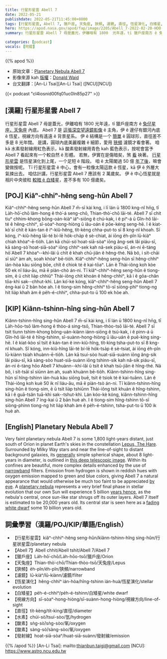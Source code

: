 ```yaml
---
title: 行星形星雲 Abell 7
date: 2022-05-21
publishdate: 2022-05-21T11:45:00+0800
tags: [行星形星雲, Abell 7, 獵戶座, 天兔座, 狹頻, 濾鏡, 直徑, 恆星演化, 白矮星, 水素, 酸素, 發射線]
hero: https://apod.nasa.gov/apod/fap/image/2205/Abell_7-2022-02-20-HOO-1024.jpg
summary: 行星形星雲 Abell 7 毋是蓋光，伊離咱有 1800  光年遠，tī 獵戶座南方 ê 兔仔星座，天兔座內底。

categories: [podcast]
vocals: [阿錕]
---
```


{{% apod %}}

- 原始文章：[Planetary Nebula Abell 7](https://apod.nasa.gov/apod/ap220521.html)
- 影像來源 kah [版權][copyright]：[Donald Waid](http://www.waid-observatory.com/index.html)
- 台文翻譯：[An-Li Tsai][An-Li Tsai] ([NCU][NCU])

{{< podcast "cl4iosnid00fq01uc0ln85p27" >}}

## [漢羅] 行星形星雲 Abell 7
行星形星雲 Abell 7 毋是蓋光，伊離咱有 1800 光年遠，tī 獵戶座南方 ê [兔仔星座，天兔座][Lepus, The Hare] 內底。
Abell 7 是 [這張深空望遠鏡影像][this deep telescopic image] ê 主角，伊 ê 邊仔有銀河內底 ê 恆星，視線方向有遙遠 ê 背景星系。
伊 ê 結構是一个 [簡單][generally] ê 圓球形，直徑差不多是 8 光年闊。
是講，圓球內底美麗複雜 ê 細節，愛用 [狹頻][narrowband] 濾鏡才看會著。
咱 kā 水素發射線用紅色表示，kā 酸素發射線用青色 kah 藍色表示，按呢會當予 Abell 7 看起來有一个較自然 ê 形體。
若無，伊實在是傷暗矣，煞 [看][by eye] 袂著。
[行星形星雲][planetary nebula] 是恆星演化到上尾，一个足短 ê 階段。
咱 ê 太陽閣過 50 億 [年了後][years hence]，嘛會變做按呢。
Tī 行星形星雲 ê 中心，會有一粒像太陽這款 ê 恆星，kā 伊 ê 外層大氣捒出去。
咱估計講，行星形星雲 Abell 7 應該有 2 萬歲矣。
伊 ê 中心恆星就是相片中央彼粒 [較暗 ê 白矮星][fading white dwarf]，差不多有 100 億歲矣。

## [POJ] Kiâⁿ-chhiⁿ-hêng seng-hûn Abell 7
Kiâⁿ-chhiⁿ-hêng seng-hûn Abell 7 m̄-sī kài kng, i lī lán ū 1800 kng-nî hn̄g, tī La̍h-hō͘-chō lâm-hong ê thò͘-á seng-chō, Thian-thò͘-chō lāi-té.
Abell 7 sī chit tiuⁿ chhim-khong bōng-oán-kiàⁿ iáⁿ-siōng ê chú-kak, i ê piⁿ-á ū Gîn-hô lāi-té ê hêng-chhiⁿ, sī-sòaⁿ-hong-hiòng ū iâu-oán ê pōe-kéng seng-hē.
I ê kiat-kò͘ sī chi̍t ê kán-tan ê iⁿ-kiû-hêng, ti̍t-kèng chha-put-to sī 8 kng-nî khoah.
Sī kóng, iⁿ-kiû-hêng lāi-té bí-lē ho̍k-cha̍p ê sè-chiat, ài iōng e̍h-pîn lū-kiàⁿ chiah khòaⁿ-ē-tio̍h.
Lán kā chúi-sò͘ hoat-siā-sòaⁿ iōng âng-sek lâi piáu-sī, kā sàng-sò͘ hoat-siā-sòaⁿ iōng chhiⁿ-sek kah nâ-sek piáu-sī, án-ni ē-tàng hō͘ Abell 7 khòaⁿ--khí-lâi ū chi̍t ê khah chū-jiân ê hêng-thé.
Nā bô, i si̍t-chāi sī siūⁿ àm ah, soah khòaⁿ bē-tio̍h.
Kiâⁿ-chhiⁿ-hêng seng-hûn sī hêng-chhiⁿ ián-hòa kàu siōng bōe, chi̍t ê chiok té ê kai-tōaⁿ.
Lán ê Thài-iông koh kòe 50 ek nî liáu-āu, mā ē piàn-chò án-ni.
Tī kiâⁿ-chhiⁿ-hêng seng-hûn ê tiong-sim, ē ū chi̍t lia̍p chhiūⁿ Thài-iông chit khoán ê hêng-chhiⁿ, kā i ê gōa-chân tōa-khì sak--chhut-khì.
Lán kó͘-kè kóng, kiâⁿ-chhiⁿ-hêng seng-hûn Abell 7 èng-kai ū 2 bān hòe ah.
I ê tiong-sim hêng-chhiⁿ tō-sī siòng-phìⁿ tiong-ng hit lia̍p khah àm ê pe̍h-é-chhiⁿ, chha-put-to ū 100 ek hòe ah.

## [KIP] Kiânn-tshinn-hîng sing-hûn Abell 7
Kiânn-tshinn-hîng sing-hûn Abell 7 m̄-sī kài kng, i lī lán ū 1800 kng-nî hn̄g, tī La̍h-hōo-tsō lâm-hong ê thòo-á sing-tsō, Thian-thòo-tsō lāi-té.
Abell 7 sī tsit tiunn tshim-khong bōng-uán-kiànn iánn-siōng ê tsú-kak, i ê pinn-á ū Gîn-hô lāi-té ê hîng-tshinn, sī-suànn-hong-hiòng ū iâu-uán ê puē-kíng sing-hē.
I ê kiat-kòo sī tsi̍t ê kán-tan ê inn-kiû-hîng, ti̍t-kìng tsha-put-to sī 8 kng-nî khuah.
Sī kóng, inn-kiû-hîng lāi-té bí-lē ho̍k-tsa̍p ê sè-tsiat, ài iōng e̍h-pîn lū-kiànn tsiah khuànn-ē-tio̍h.
Lán kā tsuí-sòo huat-siā-suànn iōng âng-sik lâi piáu-sī, kā sàng-sòo huat-siā-suànn iōng tshinn-sik kah nâ-sik piáu-sī, án-ni ē-tàng hōo Abell 7 khuànn--khí-lâi ū tsi̍t ê khah tsū-jiân ê hîng-thé.
Nā bô, i si̍t-tsāi sī siūnn àm ah, suah khuànn bē-tio̍h.
Kiânn-tshinn-hîng sing-hûn sī hîng-tshinn ián-huà kàu siōng buē, tsi̍t ê tsiok té ê kai-tuānn.
Lán ê Thài-iông koh kuè 50 ik nî liáu-āu, mā ē piàn-tsò án-ni.
Tī kiânn-tshinn-hîng sing-hûn ê tiong-sim, ē ū tsi̍t lia̍p tshiūnn Thài-iông tsit khuán ê hîng-tshinn, kā i ê guā-tsân tuā-khì sak--tshut-khì.
Lán kóo-kè kóng, kiânn-tshinn-hîng sing-hûn Abell 7 ìng-kai ū 2 bān huè ah.
I ê tiong-sim hîng-tshinn tō-sī siòng-phìnn tiong-ng hit lia̍p khah àm ê pe̍h-é-tshinn, tsha-put-to ū 100 ik huè ah.

## [English] Planetary Nebula Abell 7
Very faint planetary nebula Abell 7 is some 1,800 light-years distant, just south of Orion in planet Earth's skies in the constellation [Lepus, The Hare][Lepus, The Hare].
Surrounded by Milky Way stars and near the line-of-sight to distant background galaxies, its [generally][generally] simple spherical shape, about 8 light-years in diameter, is outlined in [this deep telescopic image][this deep telescopic image].
Within its confines are beautiful, more complex details enhanced by the use of [narrowband][narrowband] filters.
Emission from hydrogen is shown in reddish hues with oxygen emission mapped to green and blue colors, giving Abell 7 a natural appearance that would otherwise be much too faint to be appreciated [by eye][by eye].
A [planetary nebula][planetary nebula] represents a very brief final phase in stellar evolution that our own Sun will experience 5 billion [years hence][years hence], as the nebula's central, once sun-like star shrugs off its outer layers.
Abell 7 itself is estimated to be 20,000 years old.
Its central star is seen here as a [fading white dwarf][fading white dwarf] some 10 billion years old.

## 詞彙學習（漢羅/POJ/KIP/華語/English）
- 【行星形星雲】kiâⁿ-chhiⁿ-hêng seng-hûn/kiânn-tshinn-hîng sing-hûn/行星狀星雲/planetary nebula
- 【Abell 7】Abell chhit/Abell tshit/Abell 7/Abell 7
- 【獵戶座】La̍h-hō͘-chō/La̍h-hōo-tsō/獵戶座/Orion
- 【天兔座】Thian-thò͘-chō/Thian-thòo-tsō/天兔座/Lepus
- 【狹頻】e̍h-pîn/e̍h-pîn/狹頻/narrowband
- 【濾鏡】lū-kiàⁿ/lū-kiànn/濾鏡/filter
- 【恆星演化】hêng-chhiⁿ ián-hòa/hîng-tshinn ián-huà/恆星演化/stellar evolution
- 【白矮星】pe̍h-é-chhiⁿ/pe̍h-é-tshinn/白矮星/white dwarf
- 【視線方向】sī-sòaⁿ-hong-hiòng/sī-suànn-hong-hiòng/視線方向/line-of-sight
- 【直徑】ti̍t-kèng/ti̍t-kìng/直徑/diameter
- 【水素】chúi-sò͘/tsuí-sòo/氫/hydrogen
- 【酸素】sǹg-sò͘/sǹg-sòo/氧/oxygen
- 【酸素】sàng-sò͘/sàng-sòo/氧/oxygen
- 【發射線】hoat-siā-sòaⁿ/huat-siā-suànn/發射線/emission


{{% /apod %}}
[An-Li Tsai]: mailto:thianbun.taigi@gmail.com
[NCU]: https://www.astro.ncu.edu.tw

[copyright]: https://apod.nasa.gov/apod/fap/lib/about_apod.html#srapply

[Lepus, The Hare]:http://www.allthesky.com/constellations/big/lepus28vm-b.jpg
[generally]:http://arxiv.org/abs/1210.6226
[this deep telescopic image]:http://www.waid-observatory.com/abell-7-2022-02-20-HOO.html
[narrowband]:https://apod.nasa.gov/apod/ap111013.html
[by eye]:https://apod.nasa.gov/apod/ap100506.html
[planetary nebula]:http://en.wikipedia.org/wiki/Planetary_nebula
[years hence]:http://www.futuretimeline.net/beyond.htm
[fading white dwarf]:https://www.nasa.gov/feature/goddard/2019/citizen-scientist-finds-ancient-white-dwarf-star-encircled-by-puzzling-rings
